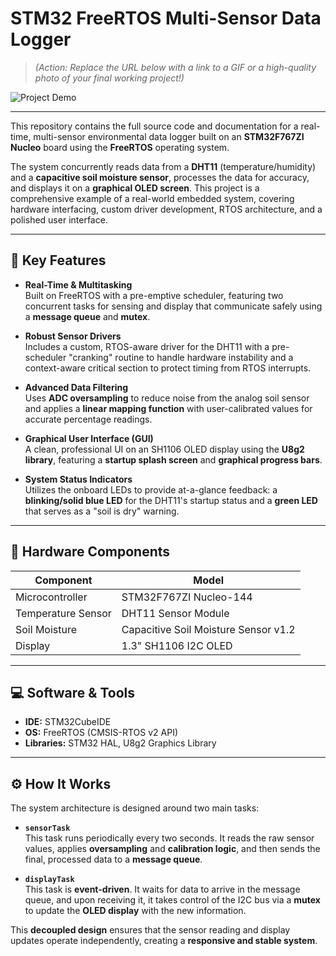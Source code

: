 # STM32 FreeRTOS Multi-Sensor Data Logger

> *(Action: Replace the URL below with a link to a GIF or a high-quality photo of your final working project!)*

![Project Demo](https://your-image-url-here) <!-- Replace this URL -->

---

This repository contains the full source code and documentation for a real-time, multi-sensor environmental data logger built on an **STM32F767ZI Nucleo** board using the **FreeRTOS** operating system.

The system concurrently reads data from a **DHT11** (temperature/humidity) and a **capacitive soil moisture sensor**, processes the data for accuracy, and displays it on a **graphical OLED screen**. This project is a comprehensive example of a real-world embedded system, covering hardware interfacing, custom driver development, RTOS architecture, and a polished user interface.

---

## 🔑 Key Features

- **Real-Time & Multitasking**  
  Built on FreeRTOS with a pre-emptive scheduler, featuring two concurrent tasks for sensing and display that communicate safely using a **message queue** and **mutex**.

- **Robust Sensor Drivers**  
  Includes a custom, RTOS-aware driver for the DHT11 with a pre-scheduler "cranking" routine to handle hardware instability and a context-aware critical section to protect timing from RTOS interrupts.

- **Advanced Data Filtering**  
  Uses **ADC oversampling** to reduce noise from the analog soil sensor and applies a **linear mapping function** with user-calibrated values for accurate percentage readings.

- **Graphical User Interface (GUI)**  
  A clean, professional UI on an SH1106 OLED display using the **U8g2 library**, featuring a **startup splash screen** and **graphical progress bars**.

- **System Status Indicators**  
  Utilizes the onboard LEDs to provide at-a-glance feedback: a **blinking/solid blue LED** for the DHT11's startup status and a **green LED** that serves as a "soil is dry" warning.

---

## 🔧 Hardware Components

| Component           | Model                                  |
|---------------------|----------------------------------------|
| Microcontroller     | STM32F767ZI Nucleo-144                 |
| Temperature Sensor  | DHT11 Sensor Module                    |
| Soil Moisture       | Capacitive Soil Moisture Sensor v1.2   |
| Display             | 1.3" SH1106 I2C OLED                   |

---

## 💻 Software & Tools

- **IDE:** STM32CubeIDE  
- **OS:** FreeRTOS (CMSIS-RTOS v2 API)  
- **Libraries:** STM32 HAL, U8g2 Graphics Library

---

## ⚙️ How It Works

The system architecture is designed around two main tasks:

- **`sensorTask`**  
  This task runs periodically every two seconds. It reads the raw sensor values, applies **oversampling** and **calibration logic**, and then sends the final, processed data to a **message queue**.

- **`displayTask`**  
  This task is **event-driven**. It waits for data to arrive in the message queue, and upon receiving it, it takes control of the I2C bus via a **mutex** to update the **OLED display** with the new information.

This **decoupled design** ensures that the sensor reading and display updates operate independently, creating a **responsive and stable system**.
